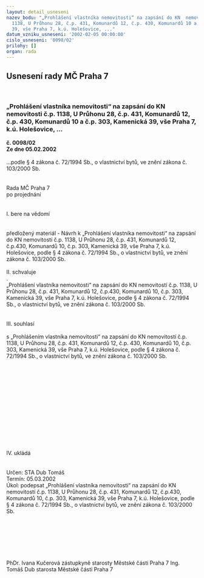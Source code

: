 ```yaml
---
layout: detail_usneseni
nazev_bodu: "„Prohlášení vlastníka nemovitosti“ na zapsání do KN  nemovitosti č.p.
  1138, U Průhonu 28, č.p. 431, Komunardů 12, č.p. 430, Komunardů 10 a č.p. 303, Kamenická
  39, vše Praha 7, k.ú. Holešovice, ..."
datum_vzniku_usneseni: '2002-02-05 00:00:00'
cislo_usneseni: '0098/02'
prilohy: []
organ: rada
---
```

<div id="ucUsn_pList" class="usn">
	<span><h2>Usnesení rady MČ Praha 7 </h2>
<br></span><div class="standBody">
<span><h3>„Prohlášení vlastníka nemovitosti“ na zapsání do KN  nemovitosti č.p. 1138, U Průhonu 28, č.p. 431, Komunardů 12, č.p. 430, Komunardů 10 a č.p. 303, Kamenická 39, vše Praha 7, k.ú. Holešovice, ...</h3></span><div class="center">
		<strong>č. 0098/02</strong><br>
	</div>
<div class="center">
		<strong>Ze dne 05.02.2002</strong><br><br>
	</div>...podle § 4 zákona č. 72/1994 Sb., o vlastnictví bytů, ve znění zákona č. 103/2000 Sb.<br><br><br>Rada MČ Praha 7<br>po projednání<br><br><br>I.	bere na vědomí<br><br> <br>předložený materiál - Návrh k „Prohlášení vlastníka nemovitosti“ na zapsání do KN nemovitostí č.p. 1138, U Průhonu 28, č.p. 431, Komunardů 12, č.p.430, Komunardů 10, č.p. 303, Kamenická 39,  vše Praha 7, k.ú. Holešovice, podle § 4 zákona č. 72/1994 Sb., o vlastnictví bytů, ve znění zákona č. 103/2000 Sb.<br><br>II.	schvaluje <br>.<br>„Prohlášení vlastníka nemovitosti“ na zapsání do KN nemovitostí č.p. 1138, U Průhonu 28, č.p. 431, Komunardů 12, č.p.430, Komunardů 10, č.p. 303, Kamenická 39,  vše Praha 7, k.ú. Holešovice, podle § 4 zákona č. 72/1994 Sb., o vlastnictví bytů, ve znění zákona č. 103/2000 Sb.<br><br><br>III.	souhlasí <br><br>s „Prohlášením vlastníka nemovitosti“ na zapsání do KN nemovitostí  č.p. 1138, U Průhonu 28, č.p. 431, Komunardů 12, č.p. 430, Komunardů 10, č.p. 303, Kamenická 39,  vše Praha 7, k.ú. Holešovice, podle § 4 zákona č. 72/1994 Sb., o vlastnictví bytů, ve znění zákona č. 103/2000 Sb.<br><br><br><br><br><br><br><br><br><br><br><br><br><br><br>IV.	ukládá <br><br> <br>Určen:	STA Dub Tomáš<br>Termín: 05.03.2002<br>Úkol:	podepsat „Prohlášení vlastníka nemovitosti“ na zapsání do KN nemovitostí č.p. 1138, U Průhonu 28, č.p. 431, Komunardů 12, č.p.430, Komunardů 10, č.p. 303, Kamenická 39,  vše Praha 7, k.ú. Holešovice, podle § 4 zákona č. 72/1994 Sb., o vlastnictví bytů, ve znění zákona č. 103/2000 Sb.<br><br> <br><br><br><br> <br>	<br>PhDr. Ivana Kučerová zástupkyně starosty Městské části Praha 7	Ing. Tomáš Dub starosta Městské části Praha 7<br>	<br><br>
</div>
</div>